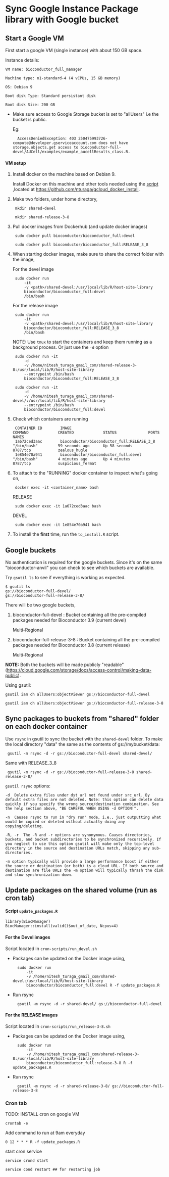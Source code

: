 # Sync Google Instance Package library with Google bucket

## Start a Google VM

First start a google VM (single instance) with about 150 GB space.

Instance details:

	VM name: bioconductor_full_manager

	Machine type: n1-standard-4 (4 vCPUs, 15 GB memory)

	OS: Debian 9

	Boot disk Type: Standard persistant disk

	Boot disk Size: 200 GB

* Make sure access to Google Storage bucket is set to "allUsers" i.e the bucket is public.

  Eg:

		AccessDeniedException: 403 250475993726-compute@developer.gserviceaccount.com does not have storage.objects.get access to bioconductor-full-devel/AUCell/examples/example_aucellResults_class.R.

#### VM setup

1. Install docker on the machine based on Debian 9.

   Install Docker on this machine and other tools needed using the
   [script](https://github.com/nturaga/gcloud_docker_install/blob/master/docker_install.sh)
   ,located at https://github.com/nturaga/gcloud_docker_install.

2. Make two folders, under home directory,

		mkdir shared-devel

		mkdir shared-release-3-8

3. Pull docker images from Dockerhub (and update docker images)

		sudo docker pull bioconductor/bioconductor_full:devel

		sudo docker pull bioconductor/bioconductor_full:RELEASE_3_8

4. When starting docker images, make sure to share the correct folder
   with the image,

   For the devel image

		sudo docker run
			-it
			-v <path>/shared-devel:/usr/local/lib/R/host-site-library
			bioconductor/bioconductor_full:devel
			/bin/bash

   For the release image

		sudo docker run
			-it
			-v <path>/shared-devel:/usr/local/lib/R/host-site-library
			bioconductor/bioconductor_full:RELEASE_3_8
			/bin/bash

   NOTE: Use `tmux` to start the containers and keep them running as a
   background process. Or just use the `-d` option

		sudo docker run -it
			-d
			-v /home/nitesh_turaga_gmail_com/shared-release-3-8:/usr/local/lib/R/host-site-library
			--entrypoint /bin/bash
			bioconductor/bioconductor_full:RELEASE_3_8

		sudo docker run -it
			-d
			-v /home/nitesh_turaga_gmail_com/shared-devel/:/usr/local/lib/R/host-site-library
			--entrypoint /bin/bash
			bioconductor/bioconductor_full:devel

5. Check which containers are running

		CONTAINER ID        IMAGE                                        COMMAND             CREATED             STATUS              PORTS               NAMES
		1a672ced3aac        bioconductor/bioconductor_full:RELEASE_3_8   "/bin/bash"         59 seconds ago      Up 58 seconds       8787/tcp            zealous_hugle
		1e854e70a941        bioconductor/bioconductor_full:devel         "/bin/bash"         4 minutes ago       Up 4 minutes        8787/tcp            suspicious_fermat

6. To attach to the "RUNNING" docker container to inspect what's going on,

		docker exec -it <container_name> bash

	RELEASE

		sudo docker exec -it 1a672ced3aac bash

	DEVEL

		sudo docker exec -it 1e854e70a941 bash

7. To install the **first** time, run the `to_install.R` script.

## Google buckets

No authentication is required for the google buckets. Since it's on
the same "bioconductor-anvil" you can check to see which buckets are
available.

Try `gsutil ls` to see if everything is working as expected.

	$ gsutil ls
	gs://bioconductor-full-devel/
	gs://bioconductor-full-release-3-8/

There will be two google buckets,

1. bioconductor-full-devel : Bucket containing all the pre-compiled
   packages needed for Bioconductor 3.9 (current devel)

	Multi-Regional

2. bioconductor-full-release-3-8 : Bucket containing all the
   pre-compiled packages needed for Bioconductor 3.8 (current release)

	Multi-Regional

**NOTE:** Both the buckets will be made publicly "readable"
(https://cloud.google.com/storage/docs/access-control/making-data-public).

Using gsutil:

	gsutil iam ch allUsers:objectViewer gs://bioconductor-full-devel

	gsutil iam ch allUsers:objectViewer gs://bioconductor-full-release-3-8

## Sync packages to buckets from "shared" folder on each docker container

Use `rsync` in gsutil to sync the bucket with the `shared-devel`
folder. To make the local directory "data" the same as the contents of
gs://mybucket/data:

	 gsutil -m rsync -d -r gs://bioconductor-full-devel shared-devel/

Same with RELEASE_3_8

	 gsutil -m rsync -d -r gs://bioconductor-full-release-3-8 shared-release-3-8/

`gsutil rsync` options:

	-d	Delete extra files under dst_url not found under src_url. By default extra files are not deleted. Note: this option can delete data quickly if you specify the wrong source/destination combination. See the help section above, "BE CAREFUL WHEN USING -d OPTION!".

	-n	Causes rsync to run in "dry run" mode, i.e., just outputting what would be copied or deleted without actually doing any copying/deleting.

	-R, -r	The -R and -r options are synonymous. Causes directories, buckets, and bucket subdirectories to be synchronized recursively. If you neglect to use this option gsutil will make only the top-level directory in the source and destination URLs match, skipping any sub-directories.

	-m option typically will provide a large performance boost if either the source or destination (or both) is a cloud URL. If both source and destination are file URLs the -m option will typically thrash the disk and slow synchronization down.

## Update packages on the shared volume (run as cron tab)

#### Script `update_packages.R`

	library(BiocManager)
	BiocManager::install(valid()$out_of_date, Ncpus=4)

#### For the Devel images

Script located in `cron-scripts/run_devel.sh`

* Packages can be updated on the Docker image using,

		sudo docker run 
			-it 
			-v /home/nitesh_turaga_gmail_com/shared-devel:/usr/local/lib/R/host-site-library 
			bioconductor/bioconductor_full:devel R -f update_packages.R

* Run rsync

		gsutil -m rsync -d -r shared-devel/ gs://bioconductor-full-devel

#### For the RELEASE images

Script located in `cron-scripts/run_release-3-8.sh`

* Packages can be updated on the Docker image using,

		sudo docker run 
			-it 
			-v /home/nitesh_turaga_gmail_com/shared-release-3-8:/usr/local/lib/R/host-site-library 
			bioconductor/bioconductor_full:release-3-8 R -f update_packages.R

* Run rsync

		gsutil -m rsync -d -r shared-release-3-8/ gs://bioconductor-full-release-3-8

### Cron tab

TODO: INSTALL cron on google VM

```
crontab -e
```

Add command to run at 9am everyday

```
0 12 * * * R -f update_packages.R
```

start cron service

```
service crond start

service cond restart ## for restarting job
```
